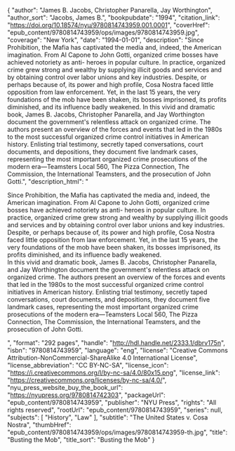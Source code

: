 {
  "author": "James B. Jacobs, Christopher Panarella, Jay Worthington",
  "author_sort": "Jacobs, James B.",
  "bookpubdate": "1994",
  "citation_link": "https://doi.org/10.18574/nyu/9780814743959.001.0001",
  "coverHref": "epub_content/9780814743959/ops/images/9780814743959.jpg",
  "coverage": "New York",
  "date": "1994-01-01",
  "description": "Since Prohibition, the Mafia has captivated the media and, indeed, the American imagination.  From Al Capone to John Gotti, organized crime bosses have achieved notoriety as anti- heroes in popular culture.  In practice, organized crime grew strong and wealthy by supplying illicit goods and services and by obtaining control over labor unions and key industries. Despite, or perhaps because of, its power and high profile, Cosa Nostra faced little opposition from law enforcement.  Yet, in the last 15 years, the very foundations of the mob have been shaken, its bosses imprisoned, its profits diminished, and its influence badly weakened. In this vivid and dramatic book, James B. Jacobs, Christopher Panarella, and Jay Worthington document the government's relentless attack on organized crime.  The authors present an overview of the forces and events that led in the 1980s to the most successful organized crime control initiatives in American history.  Enlisting trial testimony, secretly taped conversations, court documents, and depositions, they document five landmark cases, representing the most important organized crime prosecutions of the modern era—Teamsters Local 560, The Pizza Connection, The Commission, the International Teamsters, and the prosecution of John Gotti.",
  "description_html": "<p>Since Prohibition, the Mafia has captivated the media and, indeed, the American imagination.  From Al Capone to John Gotti, organized crime bosses have achieved notoriety as anti- heroes in popular culture.  In practice, organized crime grew strong and wealthy by supplying illicit goods and services and by obtaining control over labor unions and key industries.<br> Despite, or perhaps because of, its power and high profile, Cosa Nostra faced little opposition from law enforcement.  Yet, in the last 15 years, the very foundations of the mob have been shaken, its bosses imprisoned, its profits diminished, and its influence badly weakened.<br> In this vivid and dramatic book, James B. Jacobs, Christopher Panarella, and Jay Worthington document the government's relentless attack on organized crime.  The authors present an overview of the forces and events that led in the 1980s to the most successful organized crime control initiatives in American history.  Enlisting trial testimony, secretly taped conversations, court documents, and depositions, they document five landmark cases, representing the most important organized crime prosecutions of the modern era—Teamsters Local 560, The Pizza Connection, The Commission, the International Teamsters, and the prosecution of John Gotti.</p>",
  "format": "292 pages",
  "handle": "http://hdl.handle.net/2333.1/dbrv175n",
  "isbn": "9780814743959",
  "language": "eng",
  "license": "Creative Commons Attribution-NonCommercial-ShareAlike 4.0 International License",
  "license_abbreviation": "CC BY-NC-SA",
  "license_icon": "https://i.creativecommons.org/l/by-nc-sa/4.0/80x15.png",
  "license_link": "https://creativecommons.org/licenses/by-nc-sa/4.0/",
  "nyu_press_website_buy_the_book_url": "https://nyupress.org/9780814742303",
  "packageUrl": "epub_content/9780814743959",
  "publisher": "NYU Press",
  "rights": "All rights reserved",
  "rootUrl": "epub_content/9780814743959",
  "series": null,
  "subjects": [
    "History",
    "Law"
  ],
  "subtitle": "The United States v. Cosa Nostra",
  "thumbHref": "epub_content/9780814743959/ops/images/9780814743959-th.jpg",
  "title": "Busting the Mob",
  "title_sort": "Busting the Mob"
}
